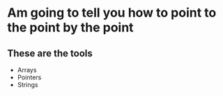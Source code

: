 **Am going to tell you how to point to the point by the point**
===========================================
**These are the tools**
-------------------------------------
- Arrays 
- Pointers
- Strings